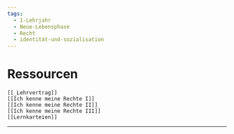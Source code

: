 ```yaml
---
tags:
  - 1-Lehrjahr
  - Neue-Lebensphase
  - Recht
  - identität-und-sozialisation
---
```

# Ressourcen
	[[_Lehrvertrag]]
	[[Ich kenne meine Rechte I]]
	[[Ich kenne meine Rechte II]]
	[[Ich kenne meine Rechte III]]
	[[Lernkarteien]]


---
